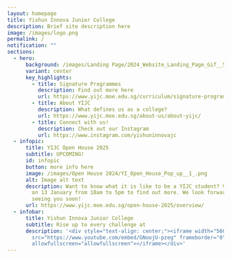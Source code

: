 ```yaml
---
layout: homepage
title: Yishun Innova Junior College
description: Brief site description here
image: /images/logo.png
permalink: /
notification: ""
sections:
  - hero:
      background: /images/Landing Page/2024_Website_Landing_Page_Gif__5_.gif
      variant: center
      key_highlights:
        - title: Signature Programmes
          description: Find out more here
          url: https://www.yijc.moe.edu.sg/curriculum/signature-programmes/
        - title: About YIJC
          description: What defines us as a college?
          url: https://www.yijc.moe.edu.sg/about-us/about-yijc/
        - title: Connect with us!
          description: Check out our Instagram
          url: https://www.instagram.com/yishuninnovajc
  - infopic:
      title: YIJC Open House 2025
      subtitle: UPCOMING!
      id: infopic
      button: more info here
      image: /images/Open House 2024/YI_Open_House_Pop_up__1_.png
      alt: Image alt text
      description: Want to know what it is like to be a YIJC student? Visit our campus
        on 13 January from 10am to 5pm to find out more. We look forward to
        seeing you soon!
      url: https://www.yijc.moe.edu.sg/open-house-2025/overview/
  - infobar:
      title: Yishun Innova Junior College
      subtitle: Rise up to every challenge at
      description: '<div style="text-align: center;"><iframe width="560" height="315"
        src="https://www.youtube.com/embed/GNoojU-pzeg" frameborder="0"
        allowfullscreen="allowfullscreen"></iframe></div>'
---
```

